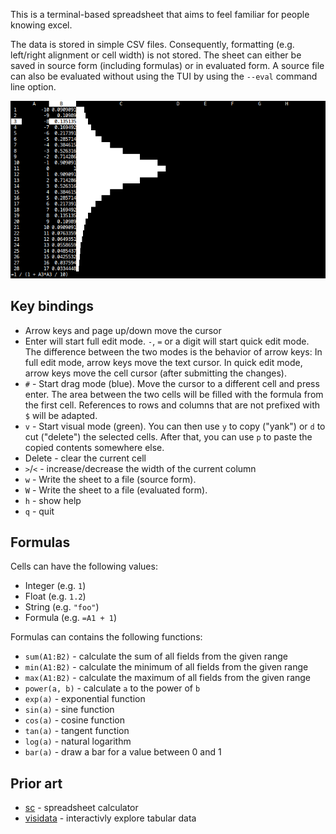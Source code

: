 This is a terminal-based spreadsheet that aims to feel familiar for people
knowing excel.

The data is stored in simple CSV files. Consequently, formatting (e.g.
left/right alignment or cell width) is not stored. The sheet can either be
saved in source form (including formulas) or in evaluated form. A source file
can also be evaluated without using the TUI by using the `--eval` command line
option.

![screenshot](screenshot.png)

## Key bindings

-   Arrow keys and page up/down move the cursor
-   Enter will start full edit mode. `-`, `=` or a digit will start quick edit
    mode. The difference between the two modes is the behavior of arrow keys:
    In full edit mode, arrow keys move the text cursor. In quick edit mode,
    arrow keys move the cell cursor (after submitting the changes).
-   `#` - Start drag mode (blue). Move the cursor to a different cell and press
    enter. The area between the two cells will be filled with the formula from
    the first cell. References to rows and columns that are not prefixed with
    `$` will be adapted.
-   `v` - Start visual mode (green). You can then use `y` to copy ("yank") or
    `d` to cut ("delete") the selected cells. After that, you can use `p` to
    paste the copied contents somewhere else.
-   Delete - clear the current cell
-   `>`/`<` - increase/decrease the width of the current column
-   `w` - Write the sheet to a file (source form).
-   `W` - Write the sheet to a file (evaluated form).
-   `h` - show help
-   `q` - quit

## Formulas

Cells can have the following values:

-   Integer (e.g. `1`)
-   Float (e.g. `1.2`)
-   String (e.g. `"foo"`)
-   Formula (e.g. `=A1 + 1`)

Formulas can contains the following functions:

-   `sum(A1:B2)` - calculate the sum of all fields from the given range
-   `min(A1:B2)` - calculate the minimum of all fields from the given range
-   `max(A1:B2)` - calculate the maximum of all fields from the given range
-   `power(a, b)` - calculate `a` to the power of `b`
-   `exp(a)` - exponential function
-   `sin(a)` - sine function
-   `cos(a)` - cosine function
-   `tan(a)` - tangent function
-   `log(a)` - natural logarithm
-   `bar(a)` - draw a bar for a value between 0 and 1

## Prior art

-   [sc](http://www.ibiblio.org/pub/Linux/apps/financial/spreadsheet/!INDEX.html) - spreadsheet calculator
-   [visidata](https://www.visidata.org/) - interactivly explore tabular data
